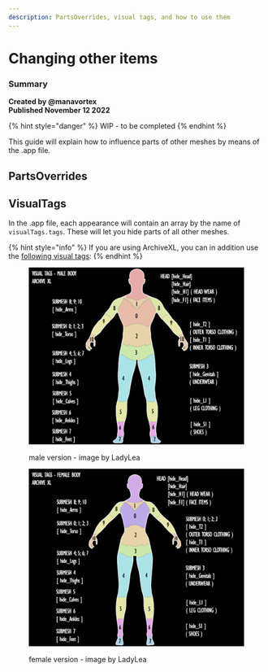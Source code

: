 ```yaml
---
description: PartsOverrides, visual tags, and how to use them
---
```


# Changing other items

### Summary <a href="#summary" id="summary"></a>

**Created by @manavortex**\
**Published November 12 2022**

{% hint style="danger" %}
WIP - to be completed
{% endhint %}

This guide will explain how to influence parts of other meshes by means of the .app file.

## PartsOverrides



## VisualTags

In the .app file, each appearance will contain an array by the name of `visualTags.tags`. These will let you hide parts of all other meshes.



{% hint style="info" %}
If you are using ArchiveXL, you can in addition use the [following visual tags](https://github.com/psiberx/cp2077-archive-xl#adding-visual-tags):
{% endhint %}

<div>

<figure><img src="../.gitbook/assets/body-parts-male.png" alt=""><figcaption><p>male version - image by LadyLea</p></figcaption></figure>

 

<figure><img src="../.gitbook/assets/bodyparts_female.png" alt=""><figcaption><p>female version - image by LadyLea</p></figcaption></figure>

</div>



